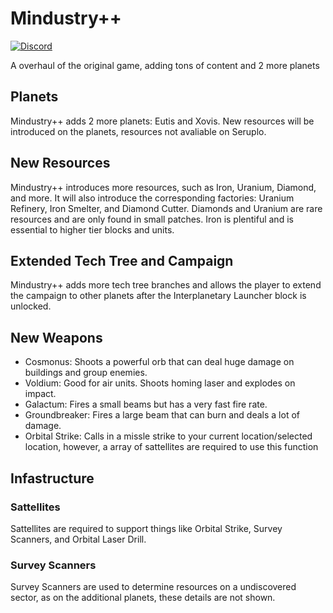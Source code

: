 # Mindustry++


[![Discord](https://img.shields.io/discord/391020510269669376.svg?logo=discord&logoColor=white&logoWidth=20&labelColor=7289DA&label=Discord&color=17cf48)](https://discord.gg/mindustry)

A overhaul of the original game, adding tons of content and 2 more planets

## Planets
Mindustry++ adds 2 more planets: Eutis and Xovis. New resources will be introduced on the planets, resources not avaliable on Seruplo.

## New Resources
Mindustry++ introduces more resources, such as Iron, Uranium, Diamond, and more. It will also introduce the corresponding factories: Uranium Refinery, Iron Smelter, and Diamond Cutter. Diamonds and Uranium are rare resources and are only found in small patches. Iron is plentiful and is essential to higher tier blocks and units.

## Extended Tech Tree and Campaign
Mindustry++ adds more tech tree branches and allows the player to extend the campaign to other planets after the Interplanetary Launcher block is unlocked.

## New Weapons
- Cosmonus: Shoots a powerful orb that can deal huge damage on buildings and group enemies.
- Voldium: Good for air units. Shoots homing laser and explodes on impact.
- Galactum: Fires a small beams but has a very fast fire rate.
- Groundbreaker: Fires a large beam that can burn and deals a lot of damage.
- Orbital Strike: Calls in a missle strike to your current location/selected location, however, a array of sattellites are required to use this function

## Infastructure
### Sattellites
Sattellites are required to support things like Orbital Strike, Survey Scanners, and Orbital Laser Drill.

### Survey Scanners
Survey Scanners are used to determine resources on a undiscovered sector, as on the additional planets, these details are not shown.
